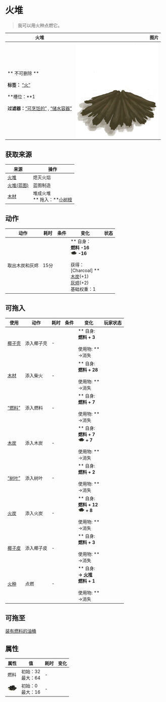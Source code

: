 # 火堆  
> 我可以用火种点燃它。  
  
  火堆  |   图片   
 ----  |  ----:   
 ** 不可删除 **<br><br>**标签：**	[“火”](tag_Fire.md)<br><br>**槽位：**1<br><br>**过滤器：**[“可烹饪的”](tag_Cookable.md) , [“储水容器”](tag_WaterContainer.md)  |  <img decoding="async" src="Sprite/FireExtinguished.png" href="a.md" style="max-width:300px;max-height:300px;">   
  
## 获取来源  
来源  |  操作  
----  |  ----  
[火堆](Fire.md)  |  熄灭火焰  
[火堆(蓝图)](Bp_Fire.md)  |  蓝图制造  
[木材](Wood.md)  |  堆成火堆<br>** 拖入：**[小树枝](Sticks.md)  
## 动作  
动作  |  耗时  |  条件  |  变化  |  状态  
----  |  ----  |  ----  |  ----  |  ----  
取出木炭和灰烬<br>  |  15分  |    |  ** 自身：**<br>燃料  -16<br><img decoding="async" src="Sprite/Charcoal.png" href="a.md" style="max-width:20px;max-height:20px;">  -16<br><br>** 获得： **<br>** [Charcoal] **<br>  [木炭](Charcoal.md)(+1)<br>  [灰烬](Ash.md)(+2)<br>基础权重：1  |    
## 可拖入  
使用  |  动作  |  耗时  |  条件  |  变化  |  玩家状态  
----  |  ----  |  ----  |  ----  |  ----  |  ----  
[椰子壳](CoconutShell.md)  |  添入椰子壳<br>  |  -  |    |  ** 自身: **<br>燃料 + 3<br><br>** 使用物: **<br>→消失  |    
[木材](Wood.md)  |  添入柴火<br>  |  -  |    |  ** 自身: **<br>燃料 + 28<br><br>** 使用物: **<br>→消失  |    
[“燃料”](tag_Fuel.md)  |  添入燃料<br>  |  -  |    |  ** 自身: **<br>燃料 + 7<br><br>** 使用物: **<br>→消失  |    
[木炭](Charcoal.md)  |  添入木炭<br>  |  -  |    |  ** 自身: **<br>燃料 + 7<br><img decoding="async" src="Sprite/Charcoal.png" href="a.md" style="max-width:20px;max-height:20px;"> + 7<br><br>** 使用物: **<br>→消失  |    
[“树叶”](tag_Leaves.md)  |  添入树叶<br>  |  -  |    |  ** 自身: **<br>燃料 + 2<br><br>** 使用物: **<br>→消失  |    
[火炭](Embers.md)  |  添入火炭<br>  |  -  |    |  ** 自身: **<br>燃料 + 12<br><img decoding="async" src="Sprite/Charcoal.png" href="a.md" style="max-width:20px;max-height:20px;"> + 8<br><br>** 使用物: **<br>→消失  |    
[椰子皮](CoconutHusk.md)  |  添入椰子皮<br>  |  -  |    |  ** 自身: **<br>燃料 + 3<br><br>** 使用物: **<br>→消失  |    
[火种](TinderLit.md)  |  点燃<br>  |  -  |    |  ** 自身: **<br>→ [火堆](Fire.md)<br>燃料 + 1<br><br>** 使用物: **<br>→消失  |    
## 可拖至  
[装有燃料的油桶](JerrycanFuel.md)  
## 属性   
属性  |  值  |  耗时  |  变化  
----  |  ----  |  ----  |  ----  
燃料  |  初始：32<br>最大：64  |  -  |    
<img decoding="async" src="Sprite/Charcoal.png" href="a.md" style="max-width:30px;max-height:30px;">  |  初始：0<br>最大：16  |  -  |    


<script>document.title="火堆 - 卡牌生存百科 Card Survival Wiki";</script>